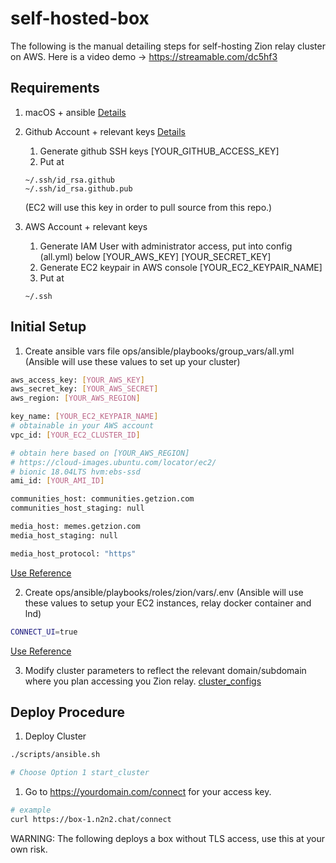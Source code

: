 # self-hosted-box

The following is the manual detailing steps for self-hosting  Zion relay cluster on AWS.
Here is a video demo -> https://streamable.com/dc5hf3

## Requirements
1. macOS + ansible [Details](ops/ansible/README.md)
2. Github Account + relevant keys [Details](https://docs.github.com/en/github/authenticating-to-github/connecting-to-github-with-ssh/generating-a-new-ssh-key-and-adding-it-to-the-ssh-agent) 
   1. Generate github SSH keys [YOUR_GITHUB_ACCESS_KEY] 
   2. Put at

    ```
    ~/.ssh/id_rsa.github
    ~/.ssh/id_rsa.github.pub
    ```
     (EC2 will use this key in order to pull source from this repo.)

3. AWS Account + relevant keys
    1. Generate IAM User with administrator access, put into config (all.yml) below [YOUR_AWS_KEY] [YOUR_SECRET_KEY]
    2. Generate EC2 keypair in AWS console [YOUR_EC2_KEYPAIR_NAME]
    3. Put at

    ```
    ~/.ssh
    ```

## Initial Setup

1. Create ansible vars file ops/ansible/playbooks/group_vars/all.yml (Ansible will use these values to set up your cluster)

```bash
aws_access_key: [YOUR_AWS_KEY]
aws_secret_key: [YOUR_AWS_SECRET]
aws_region: [YOUR_AWS_REGION]

key_name: [YOUR_EC2_KEYPAIR_NAME]
# obtainable in your AWS account
vpc_id: [YOUR_EC2_CLUSTER_ID]

# obtain here based on [YOUR_AWS_REGION]
# https://cloud-images.ubuntu.com/locator/ec2/
# bionic 18.04LTS hvm:ebs-ssd
ami_id: [YOUR_AMI_ID]

communities_host: communities.getzion.com
communities_host_staging: null

media_host: memes.getzion.com
media_host_staging: null

media_host_protocol: "https"
```

[Use Reference](ops/ansible/playbooks/group_vars/all.yml)

2. Create ops/ansible/playbooks/roles/zion/vars/.env (Ansible will use these values to setup your EC2 instances, relay docker container and lnd)
   
```bash
CONNECT_UI=true
```

[Use Reference](ops/ansible/playbooks/roles/zion/tasks/main.yml)

3. Modify cluster parameters to reflect the relevant domain/subdomain where you plan accessing you Zion relay.
[cluster_configs](ops/ansible/playbooks/cluster_configs.yml) 


## Deploy Procedure
1. Deploy Cluster
```bash
./scripts/ansible.sh

# Choose Option 1 start_cluster
```

1. Go to https://yourdomain.com/connect for your access key.

```bash
# example
curl https://box-1.n2n2.chat/connect
```
   
WARNING:
The following deploys a box without TLS access, use this at your own risk.

